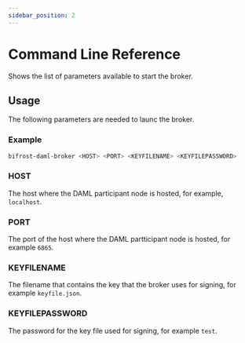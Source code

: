 ```yaml
---
sidebar_position: 2
---
```


# Command Line Reference

Shows the list of parameters available to start the broker.

## Usage

The following parameters are needed to launc the broker.

### Example

```bash
bifrost-daml-broker <HOST> <PORT> <KEYFILENAME> <KEYFILEPASSWORD>
```

### HOST

The host where the DAML participant node is hosted, for example, `localhost`.

### PORT

The port of the host where the DAML partticipant node is hosted, for example `6865`.

### KEYFILENAME

The filename that contains the key that the broker uses for signing, for example `keyfile.json`.

### KEYFILEPASSWORD

The password for the key file used for signing, for example `test`.